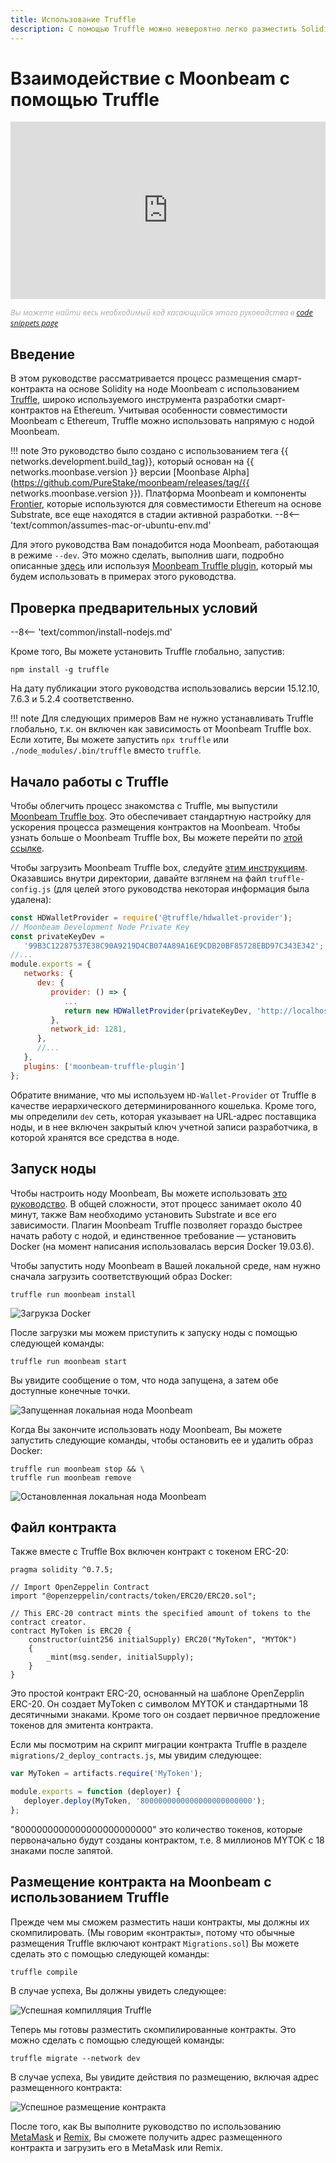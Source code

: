 ```yaml
---
title: Использование Truffle
description: С помощью Truffle можно невероятно легко разместить Solidity смарт-контракт на ноде Moonbeam. Узнайте как это сделать, в этом руководстве.
---
```


# Взаимодействие с Moonbeam с помощью Truffle

<style>.embed-container { position: relative; padding-bottom: 56.25%; height: 0; overflow: hidden; max-width: 100%; } .embed-container iframe, .embed-container object, .embed-container embed { position: absolute; top: 0; left: 0; width: 100%; height: 100%; }</style><div class='embed-container'><iframe src='https://www.youtube.com/embed//RD5MefSPNeo' frameborder='0' allowfullscreen></iframe></div>
<style>.caption { font-family: Open Sans, sans-serif; font-size: 0.9em; color: rgba(170, 170, 170, 1); font-style: italic; letter-spacing: 0px; position: relative;}</style><div class='caption'>
Вы можете найти весь необходимый код касающийся этого руководства в <a href="{{ config.site_url }}resources/code-snippets/">code snippets page</a></div>

## Введение

В этом руководстве рассматривается процесс размещения смарт-контракта на основе Solidity на ноде Moonbeam с использованием [Truffle](https://www.trufflesuite.com/), широко используемого инструмента разработки смарт-контрактов на Ethereum. Учитывая особенности совместимости Moonbeam с Ethereum, Truffle можно использовать напрямую с нодой Moonbeam.

!!! note
    Это руководство было создано с использованием тега {{ networks.development.build_tag}}, который основан на {{ networks.moonbase.version }} версии [Moonbase Alpha](https://github.com/PureStake/moonbeam/releases/tag/{{ networks.moonbase.version }}). Платформа Moonbeam и компоненты [Frontier](https://github.com/paritytech/frontier), которые используются для совместимости Ethereum на основе Substrate, все еще находятся в стадии активной разработки.
    --8<-- 'text/common/assumes-mac-or-ubuntu-env.md'

Для этого руководства Вам понадобится нода Moonbeam, работающая в режиме `--dev`. Это можно сделать, выполнив шаги, подробно описанные [здесь](/getting-started/local-node/setting-up-a-node/) или используя [Moonbeam Truffle plugin](/integrations/trufflebox/#the-moonbeam-truffle-plugin), который мы будем использовать в примерах этого руководства.

## Проверка предварительных условий

--8<-- 'text/common/install-nodejs.md'


Кроме того, Вы можете установить Truffle глобально, запустив:

```
npm install -g truffle
```

На дату публикации этого руководства использовались версии 15.12.10, 7.6.3 и 5.2.4 соответственно.

!!! note
    Для следующих примеров Вам не нужно устанавливать Truffle глобально, т.к. он включен как зависимость от Moonbeam Truffle box. Если хотите, Вы можете запустить `npx truffle` или `./node_modules/.bin/truffle` вместо `truffle`.

## Начало работы с Truffle

Чтобы облегчить процесс знакомства с Truffle, мы выпустили [Moonbeam Truffle box](https://moonbeam.network/announcements/moonbeam-truffle-box-available-solidity-developers/). Это обеспечивает стандартную настройку для ускорения процесса размещения контрактов на Moonbeam. Чтобы узнать больше о Moonbeam Truffle box, Вы можете перейти по [этой ссылке](/integrations/trufflebox/).

Чтобы загрузить Moonbeam Truffle box, следуйте [этим инструкциям](/integrations/trufflebox/#downloading-and-setting-up-the-truffle-box). Оказавшись внутри директории, давайте взглянем на файл `truffle-config.js` (для целей этого руководства некоторая информация была удалена):

```js
const HDWalletProvider = require('@truffle/hdwallet-provider');
// Moonbeam Development Node Private Key
const privateKeyDev =
   '99B3C12287537E38C90A9219D4CB074A89A16E9CDB20BF85728EBD97C343E342';
//...
module.exports = {
   networks: {
      dev: {
         provider: () => {
            ...
            return new HDWalletProvider(privateKeyDev, 'http://localhost:9933/')
         },
         network_id: 1281,
      },
      //...
   },
   plugins: ['moonbeam-truffle-plugin']
};
```

Обратите внимание, что мы используем `HD-Wallet-Provider` от Truffle в качестве иерархического детерминированного кошелька. Кроме того, мы определили `dev` сеть, которая указывает на URL-адрес поставщика ноды, и в нее включен закрытый ключ учетной записи разработчика, в которой хранятся все средства в ноде.

## Запуск ноды

Чтобы настроить ноду Moonbeam, Вы можете использовать [это руководство](/getting-started/local-node/setting-up-a-node/). В общей сложности, этот процесс занимает около 40 минут, также Вам необходимо установить Substrate и все его зависимости. Плагин Moonbeam Truffle позволяет гораздо быстрее начать работу с нодой, и единственное требование — установить Docker (на момент написания использовалась версия Docker 19.03.6).

Чтобы запустить ноду Moonbeam в Вашей локальной среде, нам нужно сначала загрузить соответствующий образ Docker:

```
truffle run moonbeam install
```

![Загрукза Docker](/images/truffle/using-truffle-1.png)

После загрузки мы можем приступить к запуску ноды с помощью следующей команды:

```
truffle run moonbeam start
```

Вы увидите сообщение о том, что нода запущена, а затем обе доступные конечные точки.

![Запущенная локальная нода Moonbeam](/images/truffle/using-truffle-2.png)

Когда Вы закончите использовать ноду Moonbeam, Вы можете запустить следующие команды, чтобы остановить ее и удалить образ Docker:

```
truffle run moonbeam stop && \
truffle run moonbeam remove
```

![Остановленная локальная нода Moonbeam](/images/truffle/using-truffle-3.png)

## Файл контракта

Также вместе с Truffle Box включен контракт с токеном ERC-20:

```solidity
pragma solidity ^0.7.5;

// Import OpenZeppelin Contract
import "@openzeppelin/contracts/token/ERC20/ERC20.sol";

// This ERC-20 contract mints the specified amount of tokens to the contract creator.
contract MyToken is ERC20 {
    constructor(uint256 initialSupply) ERC20("MyToken", "MYTOK")
    {
        _mint(msg.sender, initialSupply);
    }
}
```

Это простой контракт ERC-20, основанный на шаблоне OpenZepplin ERC-20. Он создает MyToken с символом MYTOK и стандартными 18 десятичными знаками. Кроме того он создает первичное предложение токенов для эмитента контракта.

Если мы посмотрим на скрипт миграции контракта Truffle в разделе `migrations/2_deploy_contracts.js`, мы увидим следующее:

```javascript
var MyToken = artifacts.require('MyToken');

module.exports = function (deployer) {
   deployer.deploy(MyToken, '8000000000000000000000000');
};
```

"8000000000000000000000000" это количество токенов, которые первоначально будут созданы контрактом, т.е. 8 миллионов MYTOK с 18 знаками после запятой.

## Размещение контракта на Moonbeam с использованием Truffle

Прежде чем мы сможем разместить наши контракты, мы должны их скомпилировать. (Мы говорим «контракты», потому что обычные размещения Truffle включают контракт `Migrations.sol`) Вы можете сделать это с помощью следующей команды:

```
truffle compile
```

В случае успеха, Вы должны увидеть следующее:

![Успешная компилляция Truffle](/images/truffle/using-truffle-4.png)

Теперь мы готовы разместить скомпилированные контракты. Это можно сделать с помощью следующей команды:

```
truffle migrate --network dev
```

В случае успеха, Вы увидите действия по размещению, включая адрес размещенного контракта:

![Успешное размещение контракта](/images/truffle/using-truffle-5.png)

После того, как Вы выполните руководство по использованию [MetaMask](/getting-started/local-node/using-metamask/) и [Remix](/getting-started/local-node/using-remix/), Вы сможете получить адрес размещенного контракта и загрузить его в MetaMask или Remix.

